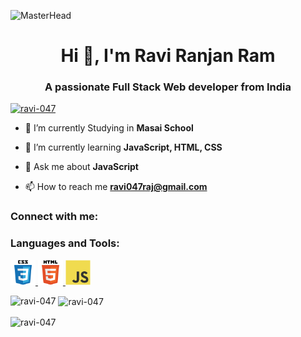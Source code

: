 ![MasterHead](http://propulsive.in/assets/img/service-icon/web.gif)

<h1 align="center">Hi 👋, I'm Ravi Ranjan Ram</h1>
<h3 align="center">A passionate Full Stack Web developer from India</h3>


<p align="left"> <a href="https://github.com/ryo-ma/github-profile-trophy"><img src="https://github-profile-trophy.vercel.app/?username=ravi-047" alt="ravi-047" /></a> </p>

- 🔭 I’m currently Studying in **Masai School**

- 🌱 I’m currently learning **JavaScript, HTML, CSS**

- 💬 Ask me about **JavaScript**

- 📫 How to reach me **ravi047raj@gmail.com**

<h3 align="left">Connect with me:</h3>
<p align="left">
</p>

<h3 align="left">Languages and Tools:</h3>
<p align="left"> <a href="https://www.w3schools.com/css/" target="_blank" rel="noreferrer"> <img src="https://raw.githubusercontent.com/devicons/devicon/master/icons/css3/css3-original-wordmark.svg" alt="css3" width="40" height="40"/> </a> <a href="https://www.w3.org/html/" target="_blank" rel="noreferrer"> <img src="https://raw.githubusercontent.com/devicons/devicon/master/icons/html5/html5-original-wordmark.svg" alt="html5" width="40" height="40"/> </a> <a href="https://developer.mozilla.org/en-US/docs/Web/JavaScript" target="_blank" rel="noreferrer"> <img src="https://raw.githubusercontent.com/devicons/devicon/master/icons/javascript/javascript-original.svg" alt="javascript" width="40" height="40"/> </a> </p>

<p><img align="left" src="https://github-readme-stats.vercel.app/api/top-langs?username=ravi-047&show_icons=true&locale=en&layout=compact" alt="ravi-047" /></p>

<p>&nbsp;<img align="center" src="https://github-readme-stats.vercel.app/api?username=ravi-047&show_icons=true&locale=en" alt="ravi-047" /></p>

<p><img align="center" src="https://github-readme-streak-stats.herokuapp.com/?user=ravi-047&" alt="ravi-047" /></p>
